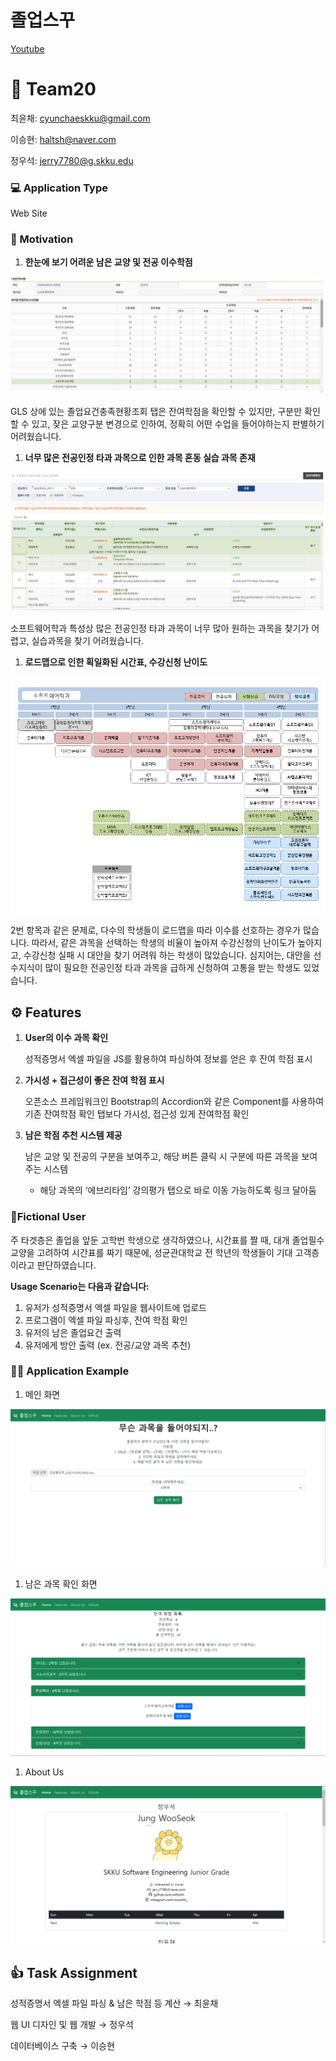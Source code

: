 # 졸업스꾸
[Youtube](https://youtu.be/awkAR2I4puQ)

# 🤲 Team20

최윤채: [cyunchaeskku@gmail.com](mailto:cyunchaeskku@gmail.com)

이승현: [haltsh@naver.com](mailto:haltsh@naver.com)

정우석: [jerry7780@g.skku.edu](mailto:jerry7780@g.skku.edu)

### 💻 Application Type

Web Site

### 💭 Motivation

1. **한눈에 보기 어려운 남은 교양 및 전공 이수학점**

![readme_photo/Untitled.png](readme_photo/Untitled.png)

GLS 상에 있는 졸업요건충족현황조회 탭은 잔여학점을 확인할 수 있지만, 구분만 확인할 수 있고, 잦은 교양구분 변경으로 인하여, 정확히 어떤 수업을 들어야하는지 판별하기 어려웠습니다.

1. **너무 많은 전공인정 타과 과목으로 인한 과목 혼동 실습 과목 존재**

![readme_photo/Untitled%201.png](readme_photo/Untitled%201.png)

소프트웨어학과 특성상 많은 전공인정 타과 과목이 너무 많아 원하는 과목을 찾기가 어렵고, 실습과목을 찾기 어려웠습니다.

1. **로드맵으로 인한 획일화된 시간표, 수강신청 난이도**

![readme_photo/Untitled%202.png](readme_photo/Untitled%202.png)

2번 항목과 같은 문제로, 다수의 학생들이 로드맵을 따라 이수를 선호하는 경우가 많습니다. 따라서, 같은 과목을 선택하는 학생의 비율이 높아져 수강신청의 난이도가 높아지고, 수강신청 실패 시 대안을 찾기 어려워 하는 학생이 많았습니다.
심지어는, 대안을 선수지식이 많이 필요한 전공인정 타과 과목을 급하게 신청하여 고통을 받는 학생도 있었습니다.

## ⚙️ Features

1. **User의 이수 과목 확인**

   성적증명서 엑셀 파일을 JS를 활용하여 파싱하여 정보를 얻은 후 잔여 학점 표시

2. **가시성 + 접근성이 좋은 잔여 학점 표시**

   오픈소스 프레임워크인 Bootstrap의 Accordion와 같은 Component를 사용하여 기존 잔여학점 확인 탭보다 가시성, 접근성 있게 잔여학점 확인

3. **남은 학점 추천 시스템 제공**

   남은 교양 및 전공의 구분을 보여주고, 해당 버튼 클릭 시 구분에 따른 과목을 보여주는 시스템

   - 해당 과목의 ‘에브리타임’ 강의평가 탭으로 바로 이동 가능하도록 링크 달아둠

### 👤**Fictional User**

주 타겟층은 졸업을 앞둔 고학번 학생으로 생각하였으나, 시간표를 짤 때, 대개 졸업필수 교양을 고려하여 시간표를 짜기 때문에, 성균관대학교 전 학년의 학생들이 기대 고객층이라고 판단하였습니다.

**Usage Scenario는 다음과 같습니다:**

1. 유저가 성적증명서 엑셀 파일을 웹사이트에 업로드
2. 프로그램이 엑셀 파일 파싱후, 잔여 학점 확인
3. 유저의 남은 졸업요건 출력
4. 유저에게 방안 출력 (ex. 전공/교양 과목 추천)

### 👨‍💻 Application Example

1. 메인 화면

![KakaoTalk_Photo_2022-11-29-22-16-31 001.png](readme_photo/KakaoTalk_Photo_2022-11-29-22-16-31_001.png)

1. 남은 과목 확인 화면

![KakaoTalk_Photo_2022-11-29-22-16-31 002.png](readme_photo/KakaoTalk_Photo_2022-11-29-22-16-31_002.png)

1. About Us

![KakaoTalk_Photo_2022-11-29-22-16-31 003.png](readme_photo/KakaoTalk_Photo_2022-11-29-22-16-31_003.png)

## 👍 Task Assignment

성적증명서 엑셀 파일 파싱 & 남은 학점 등 계산 → 최윤채

웹 UI 디자인 및 웹 개발 → 정우석

데이터베이스 구축 → 이승현
